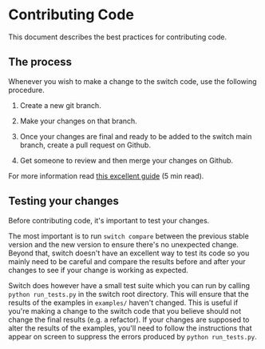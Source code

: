 # Contributing Code

This document describes the best practices for contributing code.

## The process

Whenever you wish to make a change to the switch code, use the following
procedure.

1. Create a new git branch.

2. Make your changes on that branch.

3. Once your changes are final and ready to be added to the switch main
branch, create a pull request on Github.
   
4. Get someone to review and then merge your changes on Github.

For more information read [this excellent guide](https://guides.github.com/introduction/flow/) (5 min read).

## Testing your changes

Before contributing code, it's important to test your changes.

The most important is to run `switch compare` between the previous stable version and the new version
to ensure there's no unexpected change. Beyond that, switch doesn't have an 
excellent way to test its code so you mainly need to be careful and compare 
the results before and after your changes to see if your change is working 
as expected. 

Switch does however have a small test suite which you can run by calling
`python run_tests.py` in the switch root directory. This will ensure
that the results of the examples in `examples/` haven't changed. This is
useful if you're making a change to the switch code that you believe should 
not change the final results (e.g. a refactor). If your changes are
supposed to alter the results of the examples, you'll need
to follow the instructions that appear on screen to suppress the errors
produced by `python run_tests.py`.

